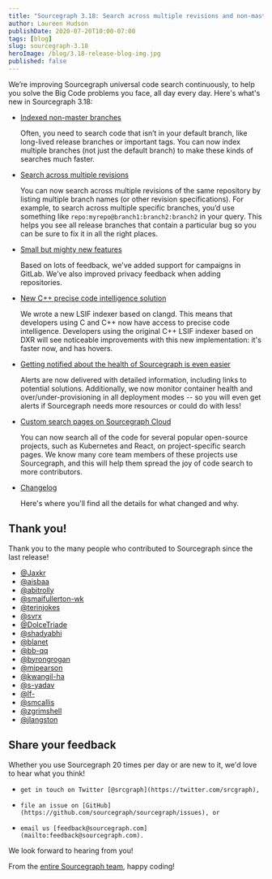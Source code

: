 ```yaml
---
title: "Sourcegraph 3.18: Search across multiple revisions and non-master branches, custom search pages, campaigns now support GitLab, new C++ precise code intelligence"
author: Laureen Hudson
publishDate: 2020-07-20T10:00-07:00
tags: [blog]
slug: sourcegraph-3.18
heroImage: /blog/3.18-release-blog-img.jpg
published: false
---
```


We’re improving Sourcegraph universal code search continuously, to help you solve the Big Code problems you face, all day every day. Here's what's new in Sourcegraph 3.18:

-   [Indexed non-master branches](https://about.sourcegraph.com/blog/indexed-non-master-branches)

    Often, you need to search code that isn’t in your default branch, like long-lived release branches or important tags. You can now index multiple branches (not just the default branch) to make these kinds of searches much faster.

-   [Search across multiple revisions](https://about.sourcegraph.com/blog/search-multiple-revisions)

    You can now search across multiple revisions of the same repository by listing multiple branch names (or other revision specifications). For example, to search across multiple specific branches, you’d use something like `repo:myrepo@branch1:branch2:branch2` in your query. This helps you see all release branches that contain a particular bug so you can be sure to fix it in all the right places.

-   [Small but mighty new features](https://about.sourcegraph.com/blog/small-and-mighty-features)

    Based on lots of feedback, we've added support for campaigns in GitLab. We’ve also improved privacy feedback when adding repositories.

-   [New C++ precise code intelligence solution](https://about.sourcegraph.com/blog/c-plus-plus-code-intel)

    We wrote a new LSIF indexer based on clangd. This means that developers using C and C++ now have access to precise code intelligence. Developers using the original C++ LSIF indexer based on DXR will see noticeable improvements with this new implementation: it's faster now, and has hovers.

-   [Getting notified about the health of Sourcegraph is even easier](https://about.sourcegraph.com/blog/sourcegraph-health-notification)

    Alerts are now delivered with detailed information, including links to potential solutions. Additionally, we now monitor container health and over/under-provisioning in all deployment modes -- so you will even get alerts if Sourcegraph needs more resources or could do with less!

-   [Custom search pages on Sourcegraph Cloud](https://about.sourcegraph.com/blog/custom-search-pages)

    You can now search all of the code for several popular open-source projects, such as Kubernetes and React, on project-specific search pages. We know many core team members of these projects use Sourcegraph, and this will help them spread the joy of code search to more contributors.

-   [Changelog](https://sourcegraph.com/github.com/sourcegraph/sourcegraph@master/-/blob/CHANGELOG.md)

    Here's where you'll find all the details for what changed and why.


## Thank you!

Thank you to the many people who contributed to Sourcegraph since the last release!

-   [@Jaxkr](https://github.com/Jaxkr)
-   [@aisbaa](https://github.com/aisbaa)
-   [@abitrolly](https://github.com/abitrolly)
-   [@smaifullerton-wk](https://github.com/smaifullerton-wk)
-   [@terinjokes](https://github.com/terinjokes)
-   [@svrx](https://github.com/svrx)
-   [@DolceTriade](https://github.com/DolceTriade)
-   [@shadyabhi](https://github.com/shadyabhi)
-   [@blanet](https://github.com/blanet)
-   [@bb-qq](https://github.com/bb-qq)
-   [@byrongrogan](https://github.com/byrongrogan)
-   [@mipearson](https://github.com/mipearson)
-   [@kwangil-ha](https://github.com/kwangil-ha)
-   [@s-yadav](https://github.com/s-yadav)
-   [@lf-](https://github.com/lf-)
-   [@smcallis](https://github.com/smcallis)
-   [@zgrimshell](https://github.com/zgrimshell)
-   [@jlangston](https://github.com/jlangston)

## Share your feedback

Whether you use Sourcegraph 20 times per day or are new to it, we'd love to hear what you think!
-     get in touch on Twitter [@srcgraph](https://twitter.com/srcgraph),
-     file an issue on [GitHub](https://github.com/sourcegraph/sourcegraph/issues), or
-     email us [feedback@sourcegraph.com](mailto:feedback@sourcegraph.com).

We look forward to hearing from you!

From the [entire Sourcegraph team](https://about.sourcegraph.com/company/team), happy coding!
